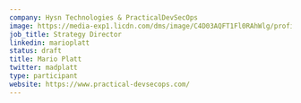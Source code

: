 ```yaml
---
company: Hysn Technologies & PracticalDevSecOps
image: https://media-exp1.licdn.com/dms/image/C4D03AQFT1Fl0RAhWlg/profile-displayphoto-shrink_800_800/0?e=1596672000&v=beta&t=5N7woUfpABLtu3DEg3AXndwPQkM5ARlNwJ6qMFWmzMg
job_title: Strategy Director
linkedin: marioplatt
status: draft
title: Mario Platt
twitter: madplatt
type: participant
website: https://www.practical-devsecops.com/
---
```

